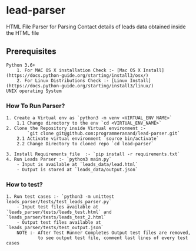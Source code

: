 # lead-parser
HTML File Parser for Parsing Contact details of leads data obtained inside the HTML file

## Prerequisites
    Python 3.6+
        1. For MAC OS X installation Check :- [Mac OS X Install](https://docs.python-guide.org/starting/install3/osx/)
        2. For Linux Distributions Check :- [Linux Install](https://docs.python-guide.org/starting/install3/linux/)
    UNIX operating System
    
### How To Run Parser?
    1. Create a Virtual env as `python3 -m venv <VIRTUAL_ENV_NAME>`
        1.1 Change directory to the env `cd <VIRTUAL_ENV_NAME>`
    2. Clone the Repository inside Virtual environment :-  
            `git clone git@github.com:programmeranand/lead-parser.git`
        2.1 Activate virtual environment `source bin/activate`
        2.2 Change Directory to cloned repo `cd lead-parser`
         
    3. Install Requirements file  :- `pip install -r requirements.txt`
    4. Run Leads Parser :- `python3 main.py`
        - Input is available at `leads_data/lead.html`
        - Output is stored at `leads_data/output.json`
        
### How to test?
    1. Run test cases :- `python3 -m unittest leads_parser/tests/test_leads_parser.py`
        - Input test files available at `leads_parser/tests/leads_test.html` and `leads_parser/tests/leads_test_2.html`
        - Output test files available at `leads_parser/tests/test_output.json`
        NOTE :- After Test Runner Completes Output test files are removed,
                to see output test file, comment last lines of every test cases
        
